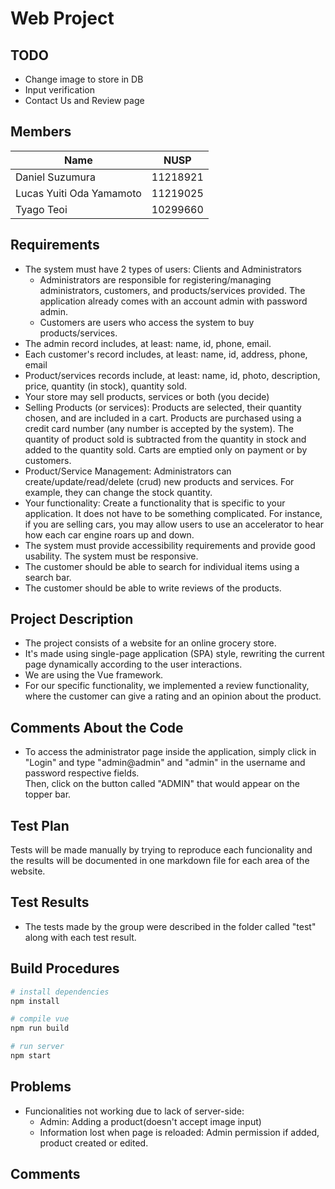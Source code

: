 # Web Project

## TODO
* Change image to store in DB
* Input verification
* Contact Us and Review page

## Members
  Name | NUSP
  ------------ | -------------
  Daniel Suzumura | 11218921
  Lucas Yuiti Oda Yamamoto  | 11219025
  Tyago Teoi		  | 10299660

## Requirements
  * The system must have 2 types of users: Clients and Administrators
      * Administrators are responsible for registering/managing administrators, customers, and products/services provided. The   application already comes with an account admin with       password admin.
      * Customers are users who access the system to buy products/services.
  * The admin record includes, at least: name, id, phone, email.
  * Each customer's record includes, at least: name, id, address, phone, email
  * Product/services records include, at least: name, id, photo, description, price, quantity (in stock), quantity sold.
  * Your store may sell products, services or both (you decide)
  * Selling Products (or services): Products are selected, their quantity chosen, and are included in a cart. Products are purchased using a credit card number (any number is accepted by the system). The quantity of product sold is subtracted from the quantity in stock and added to the quantity sold. Carts are emptied only on payment or by customers.
  * Product/Service Management: Administrators can create/update/read/delete (crud) new products and services. For example, they can change the stock quantity.
  * Your functionality: Create a functionality that is specific to your application. It does not have to be something complicated. For instance, if you are selling cars, you may allow users to use an accelerator to hear how each car engine roars up and down.   
  * The system must provide accessibility requirements and provide good usability. The system must be responsive.
  * The customer should be able to search for individual items using a search bar.
  * The customer should be able to write reviews of the products.

## Project Description
  * The project consists of a website for an online grocery store.
  * It's made using single-page application (SPA) style, rewriting the current page dynamically according to the user interactions.
  * We are using the Vue framework.
  * For our specific functionality, we implemented a review functionality, where the customer can give a rating and an opinion about the product.

## Comments About the Code
* To access the administrator page inside the application, simply click in "Login" and type "admin@admin" and "admin" in the username and password respective fields.<br>
Then, click on the button called "ADMIN" that would appear on the topper bar.

## Test Plan
Tests will be made manually by trying to reproduce each funcionality and the results will be documented in one markdown file for each area of the website.
## Test Results
* The tests made by the group were described in the folder called "test" along with each test result.
## Build Procedures

``` bash
# install dependencies
npm install

# compile vue
npm run build

# run server
npm start
```
## Problems
* Funcionalities not working due to lack of server-side:
  * Admin: Adding a product(doesn't accept image input)
  * Information lost when page is reloaded: Admin permission if added, product created or edited.
## Comments
